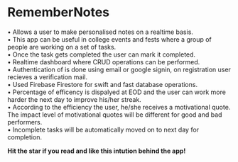 # RememberNotes
• Allows a user to make personalised notes  on a realtime basis.<br/>
• This app can be useful in college events and fests where a group of people are working on a set of tasks.<br/>
• Once the task gets completed the user can mark it completed.<br/>
• Realtime dashboard where CRUD operations can be performed.<br/>
• Authentication of is done using email or google signin, on registration user recieves a verification mail.<br/>
• Used Firebase Firestore for swift and fast database operations.<br/>
• Percentage of efficency is dispalyed at EOD and the user can work more harder the next day to improve his/her streak. <br/>
• According to the efficiency the user, he/she receives a motivational quote. The impact level of motivational quotes will be different for good and bad performers.<br/>
• Incomplete tasks will be automatically moved on to next day for completion.


<b>Hit the star if you read and like this intution behind the app!</b>
